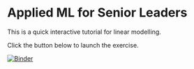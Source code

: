 # Applied ML for Senior Leaders

This is a quick interactive tutorial for linear modelling.

Click the button below to launch the exercise.

[![Binder](https://mybinder.org/badge_logo.svg)](https://mybinder.org/v2/gh/AndreasVarotsis/applied-modelling/HEAD?labpath=notebooks%2Frapid-ml.ipynb)